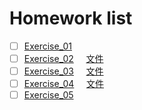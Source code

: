 # Homework list
- [ ] [Exercise_01](https://github.com/tht312/computational_physics_N2015301020013/tree/master/Exercise_01)
- [ ] [Exercise_02](http://note.youdao.com/noteshare?id=57e2933dcbeb6824e4d61a08e980e9ba)          [文件](https://github.com/tht312/computational_physics_N2015301020013/tree/master/Exercise_02)
- [ ] [Exercise_03](http://note.youdao.com/noteshare?id=76d3ede3a3c4e5f24801f6eb0db3a6e9)          [文件](https://github.com/tht312/computational_physics_N2015301020013/tree/master/Exercise_03)
- [ ] [Exercise_04](http://note.youdao.com/noteshare?id=0915db6fdefd97572d7d527a0abe711b)          [文件](https://github.com/tht312/computational_physics_N2015301020013/tree/master/Exercise_04)
- [ ] [Exercise_05](http://note.youdao.com/noteshare?id=c93ea35db83826671b4bc4ce627f3768)
